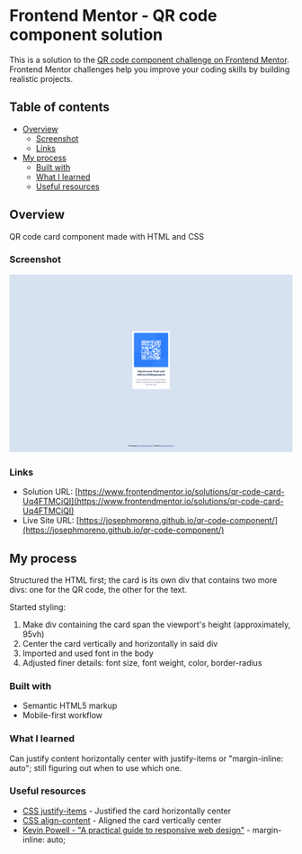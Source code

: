 # Frontend Mentor - QR code component solution

This is a solution to the [QR code component challenge on Frontend Mentor](https://www.frontendmentor.io/challenges/qr-code-component-iux_sIO_H). Frontend Mentor challenges help you improve your coding skills by building realistic projects. 

## Table of contents

- [Overview](#overview)
  - [Screenshot](#screenshot)
  - [Links](#links)
- [My process](#my-process)
  - [Built with](#built-with)
  - [What I learned](#what-i-learned)
  - [Useful resources](#useful-resources)

## Overview

QR code card component made with HTML and CSS

### Screenshot

![My solution screenshot](./screenshot.png)

### Links

- Solution URL: [https://www.frontendmentor.io/solutions/qr-code-card-Uq4FTMCiQI](https://www.frontendmentor.io/solutions/qr-code-card-Uq4FTMCiQI)
- Live Site URL: [https://josephmoreno.github.io/qr-code-component/](https://josephmoreno.github.io/qr-code-component/)

## My process

Structured the HTML first; the card is its own div that contains two more divs: one for the QR code, the other for the text.

Started styling:
1. Make div containing the card span the viewport's height (approximately, 95vh)
2. Center the card vertically and horizontally in said div
3. Imported and used font in the body
4. Adjusted finer details: font size, font weight, color, border-radius

### Built with

- Semantic HTML5 markup
- Mobile-first workflow

### What I learned

Can justify content horizontally center with justify-items or "margin-inline: auto"; still figuring out when to use which one.

### Useful resources

- [CSS justify-items](https://developer.mozilla.org/en-US/docs/Web/CSS/justify-items) - Justified the card horizontally center
- [CSS align-content](https://developer.mozilla.org/en-US/docs/Web/CSS/align-content) - Aligned the card vertically center
- [Kevin Powell - "A practical guide to responsive web design"](https://youtu.be/x4u1yp3Msao?si=5OnjBxHq-lpHTtjo&t=428) - margin-inline: auto;
